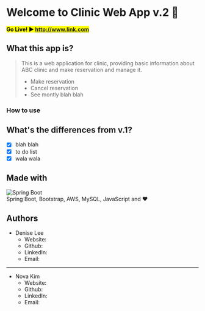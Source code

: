 # Welcome to Clinic Web App v.2 🏥

**<mark>Go Live! ▶️ http://www.link.com</mark>**


## What this app is?

> This is a web application for clinic, providing basic information about ABC clinic and make reservation and manage it.
>
> - Make reservation
> - Cancel reservation
> - See montly blah blah

### How to use

## What's the differences from v.1?

- [x] blah blah
- [x] to do list
- [x] wala wala

## Made with

![Spring Boot](img.jpg)<br>
Spring Boot, Bootstrap, AWS, MySQL, JavaScript and ❤️

## Authors

- Denise Lee
  - Website:
  - Github:
  - LinkedIn:
  - Email:
---
- Nova Kim
  - Website:
  - Github:
  - LinkedIn:
  - Email:
